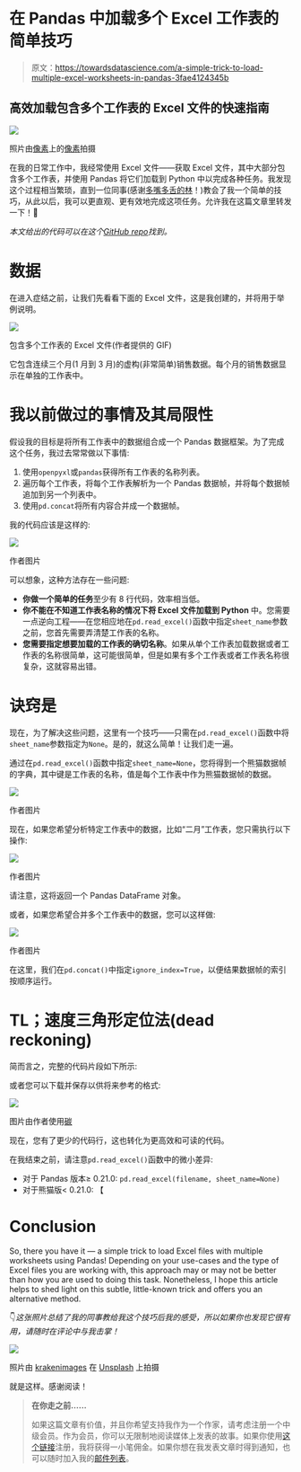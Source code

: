 # 在 Pandas 中加载多个 Excel 工作表的简单技巧

> 原文：<https://towardsdatascience.com/a-simple-trick-to-load-multiple-excel-worksheets-in-pandas-3fae4124345b>

## 高效加载包含多个工作表的 Excel 文件的快速指南

![](img/f55c02d3af0022f2a129d617734f2037.png)

照片由[像素](https://pixabay.com/photos/notebook-typing-coffee-computer-1850613/)上的[像素](https://pixabay.com/users/pexels-2286921/)拍摄

在我的日常工作中，我经常使用 Excel 文件——获取 Excel 文件，其中大部分包含多个工作表，并使用 Pandas 将它们加载到 Python 中以完成各种任务。我发现这个过程相当繁琐，直到一位同事(感谢[多嘴多舌的林](https://medium.com/u/b0e2eea1e573?source=post_page-----3fae4124345b--------------------------------)！)教会了我一个简单的技巧，从此以后，我可以更直观、更有效地完成这项任务。允许我在这篇文章里转发一下！🙂

*本文给出的代码可以在这个*[*GitHub repo*](https://github.com/zeyalt/My-Articles/tree/master/Python%20Tips/A%20Simple%20Trick%20To%20Load%20Multiple%20Excel%20Worksheets%20in%C2%A0Pandas)*找到。*

# 数据

在进入症结之前，让我们先看看下面的 Excel 文件，这是我创建的，并将用于举例说明。

![](img/89ce1a92f80193575bf1f40f39445d42.png)

包含多个工作表的 Excel 文件(作者提供的 GIF)

它包含连续三个月(1 月到 3 月)的虚构(非常简单)销售数据。每个月的销售数据显示在单独的工作表中。

# 我以前做过的事情及其局限性

假设我的目标是将所有工作表中的数据组合成一个 Pandas 数据框架。为了完成这个任务，我过去常常做以下事情:

1.  使用`openpyxl`或`pandas`获得所有工作表的名称列表。
2.  遍历每个工作表，将每个工作表解析为一个 Pandas 数据帧，并将每个数据帧追加到另一个列表中。
3.  使用`pd.concat`将所有内容合并成一个数据帧。

我的代码应该是这样的:

![](img/31f80046964e4407330af7441eb8a571.png)

作者图片

可以想象，这种方法存在一些问题:

*   **你做一个简单的任务**至少有 8 行代码，效率相当低。
*   **你不能在不知道工作表名称的情况下将 Excel 文件加载到 Python** 中。您需要一点逆向工程——在您相应地在`pd.read_excel()`函数中指定`sheet_name`参数之前，您首先需要弄清楚工作表的名称。
*   **您需要指定想要加载的工作表的确切名称**。如果从单个工作表加载数据或者工作表的名称很简单，这可能很简单，但是如果有多个工作表或者工作表名称很复杂，这就容易出错。

# 诀窍是

现在，为了解决这些问题，这里有一个技巧——只需在`pd.read_excel()`函数中将`sheet_name`参数指定为`None`。是的，就这么简单！让我们走一遍。

通过在`pd.read_excel()`函数中指定`sheet_name=None`，您将得到一个熊猫数据帧的字典，其中键是工作表的名称，值是每个工作表中作为熊猫数据帧的数据。

![](img/efb58169e748ed56c562fd0d888d001f.png)

作者图片

现在，如果您希望分析特定工作表中的数据，比如“二月”工作表，您只需执行以下操作:

![](img/57a321029a39c6f06e87646ce0de9946.png)

作者图片

请注意，这将返回一个 Pandas DataFrame 对象。

或者，如果您希望合并多个工作表中的数据，您可以这样做:

![](img/73ef233050279d4c3f2ca31c580ab732.png)

作者图片

在这里，我们在`pd.concat()`中指定`ignore_index=True`，以便结果数据帧的索引按顺序运行。

# TL；速度三角形定位法(dead reckoning)

简而言之，完整的代码片段如下所示:

或者您可以下载并保存以供将来参考的格式:

![](img/745a3cc9477c4c5de35378722603bdc1.png)

图片由作者使用[碳](https://carbon.now.sh/)

现在，您有了更少的代码行，这也转化为更高效和可读的代码。

在我结束之前，请注意`pd.read_excel()`函数中的微小差异:

*   对于 Pandas 版本≥ 0.21.0: `pd.read_excel(filename, sheet_name=None)`
*   对于熊猫版< 0.21.0: 【

# Conclusion

So, there you have it — a simple trick to load Excel files with multiple worksheets using Pandas! Depending on your use-cases and the type of Excel files you are working with, this approach may or may not be better than how you are used to doing this task. Nonetheless, I hope this article helps to shed light on this subtle, little-known trick and offers you an alternative method.

👇️*这张照片总结了我的同事教给我这个技巧后我的感受，所以如果你也发现它很有用，请随时在评论中与我击掌！*

![](img/767b64148e64f6afe775903435b1750f.png)

照片由 [krakenimages](https://unsplash.com/@krakenimages?utm_source=medium&utm_medium=referral) 在 [Unsplash](https://unsplash.com?utm_source=medium&utm_medium=referral) 上拍摄

就是这样。感谢阅读！

> **在你走之前……**
> 
> 如果这篇文章有价值，并且你希望支持我作为一个作家，请考虑注册一个中级会员。作为会员，你可以无限制地阅读媒体上发表的故事。如果你使用[这个链接](https://zeyalt.medium.com/membership)注册，我将获得一小笔佣金。如果你想在我发表文章时得到通知，也可以随时加入我的[邮件列表](https://zeyalt.medium.com/subscribe)。